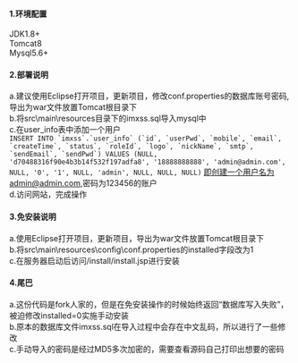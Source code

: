 #### 1.环境配置
JDK1.8+
<br> Tomcat8
<br> Mysql5.6+
#### 2.部署说明
a.建议使用Eclipse打开项目，更新项目，修改conf.properties的数据库账号密码,导出为war文件放置Tomcat根目录下
<br> b.将src\main\resources目录下的imxss.sql导入mysql中
<br> c.在user_info表中添加一个用户
<br>``` INSERT INTO `imxss`.`user_info` (`id`, `userPwd`, `mobile`, `email`, `createTime`, `status`, `roleId`, `logo`, `nickName`, `smtp`, `sendEmail`, `sendPwd`) VALUES (NULL, 'd70488316f90e4b3b14f532f197adfa8', '18888888888', 'admin@admin.com', NULL, '0', '1', NULL, 'admin', NULL, NULL, NULL) ```
 即创建一个用户名为admin@admin.com,密码为123456的账户
<br> d.访问网站，完成操作
#### 3.免安装说明
a.使用Eclipse打开项目，更新项目，导出为war文件放置Tomcat根目录下
<br> b.将src\main\resources\config\conf.properties的installed字段改为1
<br> c.在服务器启动后访问/install/install.jsp进行安装
#### 4.尾巴
a.这份代码是fork人家的，但是在免安装操作的时候始终返回“数据库写入失败”，被迫修改installed=0实施手动安装
<br> b.原本的数据库文件imxss.sql在导入过程中会存在中文乱码，所以进行了一些修改
<br> c.手动导入的密码是经过MD5多次加密的，需要查看源码自己打印出想要的密码
